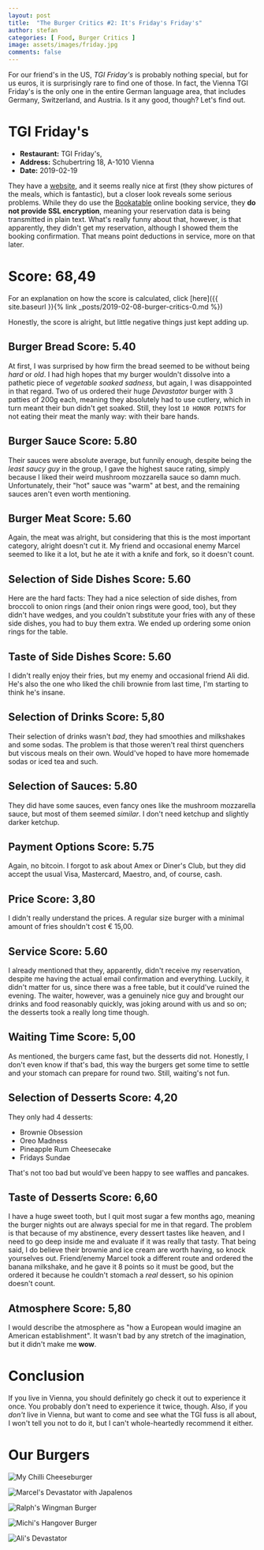 ```yaml
---
layout: post
title:  "The Burger Critics #2: It's Friday's Friday's"
author: stefan
categories: [ Food, Burger Critics ]
image: assets/images/friday.jpg
comments: false
---
```


For our friend's in the US, _TGI Friday's_ is probably nothing special, but for us euros, it is surprisingly rare to find one of those. In fact, the Vienna TGI Friday's is the only one in the entire German language area, that includes Germany, Switzerland, and Austria. Is it any good, though? Let's find out.

# TGI Friday's

 * **Restaurant:** TGI Friday's,
 * **Address:** Schubertring 18, A-1010 Vienna
 * **Date:** 2019-02-19

 They have a [website](http://tgifridays.at/), and it seems really nice at first (they show pictures of the meals, which is fantastic), but a closer look reveals some serious problems. While they do use the [Bookatable](https://www.bookatable.at/) online booking service, they **do not provide SSL encryption**, meaning your reservation data is being transmitted in plain text. What's really funny about that, however, is that apparently, they didn't get my reservation, although I showed them the booking confirmation. That means point deductions in service, more on that later.

# Score: 68,49

For an explanation on how the score is calculated, click [here]({{ site.baseurl }}{% link _posts/2019-02-08-burger-critics-0.md %})

Honestly, the score is alright, but little negative things just kept adding up.

## Burger Bread Score: 5.40

At first, I was surprised by how firm the bread seemed to be without being _hard_ or _old_. I had high hopes that my burger wouldn't dissolve into a pathetic piece of _vegetable soaked sadness_, but again, I was disappointed in that regard. Two of us ordered their huge _Devastator_ burger with 3 patties of 200g each, meaning they absolutely had to use cutlery, which in turn meant their bun didn't get soaked. Still, they lost `10 HONOR POINTS` for not eating their meat the manly way: with their bare hands.

## Burger Sauce Score: 5.80

Their sauces were absolute average, but funnily enough, despite being the _least saucy guy_ in the group, I gave the highest sauce rating, simply because I liked their weird mushroom mozzarella sauce so damn much. Unfortunately, their "hot" sauce was "warm" at best, and the remaining sauces aren't even worth mentioning.

## Burger Meat Score: 5.60

Again, the meat was alright, but considering that this is the most important category, alright doesn't cut it. My friend and occasional enemy Marcel seemed to like it a lot, but he ate it with a knife and fork, so it doesn't count.

## Selection of Side Dishes Score: 5.60

Here are the hard facts: They had a nice selection of side dishes, from broccoli to onion rings (and their onion rings were good, too), but they didn't have wedges, and you couldn't substitute your fries with any of these side dishes, you had to buy them extra. We ended up ordering some onion rings for the table.

## Taste of Side Dishes Score: 5.60

I didn't really enjoy their fries, but my enemy and occasional friend Ali did. He's also the one who liked the chili brownie from last time, I'm starting to think he's insane.

## Selection of Drinks Score: 5,80

Their selection of drinks wasn't _bad_, they had smoothies and milkshakes and some sodas. The problem is that those weren't real thirst quenchers but viscous meals on their own. Would've hoped to have more homemade sodas or iced tea and such.

## Selection of Sauces: 5.80

They did have some sauces, even fancy ones like the mushroom mozzarella sauce, but most of them seemed _similar_. I don't need ketchup and slightly darker ketchup.

## Payment Options Score: 5.75

Again, no bitcoin. I forgot to ask about Amex or Diner's Club, but they did accept the usual Visa, Mastercard, Maestro, and, of course, cash.

## Price Score: 3,80

I didn't really understand the prices. A regular size burger with a minimal amount of fries shouldn't cost € 15,00. 

## Service Score: 5.60

I already mentioned that they, apparently, didn't receive my reservation, despite me having the actual email confirmation and everything. Luckily, it didn't matter for us, since there was a free table, but it could've ruined the evening. The waiter, however, was a genuinely nice guy and brought our drinks and food reasonably quickly, was joking around with us and so on; the desserts took a really long time though.

## Waiting Time Score: 5,00

As mentioned, the burgers came fast, but the desserts did not. Honestly, I don't even know if that's bad, this way the burgers get some time to settle and your stomach can prepare for round two. Still, waiting's not fun.

## Selection of Desserts Score: 4,20

They only had 4 desserts:

* Brownie Obsession
* Oreo Madness
* Pineapple Rum Cheesecake
* Fridays Sundae

That's not too bad but would've been happy to see waffles and pancakes.

## Taste of Desserts Score: 6,60

I have a huge sweet tooth, but I quit most sugar a few months ago, meaning the burger nights out are always special for me in that regard. The problem is that because of my abstinence, every dessert tastes like heaven, and I need to go deep inside me and evaluate if it was really that tasty. That being said, I do believe their brownie and ice cream are worth having, so knock yourselves out. Friend/enemy Marcel took a different route and ordered the banana milkshake, and he gave it 8 points so it must be good, but the ordered it because he couldn't stomach a _real_ dessert, so his opinion doesn't count.

## Atmosphere Score: 5,80

I would describe the atmosphere as "how a European would imagine an American establishment". It wasn't bad by any stretch of the imagination, but it didn't make me **wow**.

# Conclusion

If you live in Vienna, you should definitely go check it out to experience it once. You probably don't need to experience it twice, though. Also, if you _don't_ live in Vienna, but want to come and see what the TGI fuss is all about, I won't tell you not to do it, but I can't whole-heartedly recommend it either.

# Our Burgers

![My Chilli Cheeseburger]({{site.baseurl}}/assets/images/tgi-stefan.jpg)

![Marcel's Devastator with Japalenos]({{site.baseurl}}/assets/images//tgi-marcel.jpg)

![Ralph's Wingman Burger]({{site.baseurl}}/assets/images/tgi-ralph.jpg)

![Michi's Hangover Burger]({{site.baseurl}}/assets/images/tgi-michi.jpg)

![Ali's Devastator]({{site.baseurl}}/assets/images//tgi-ali.jpg)